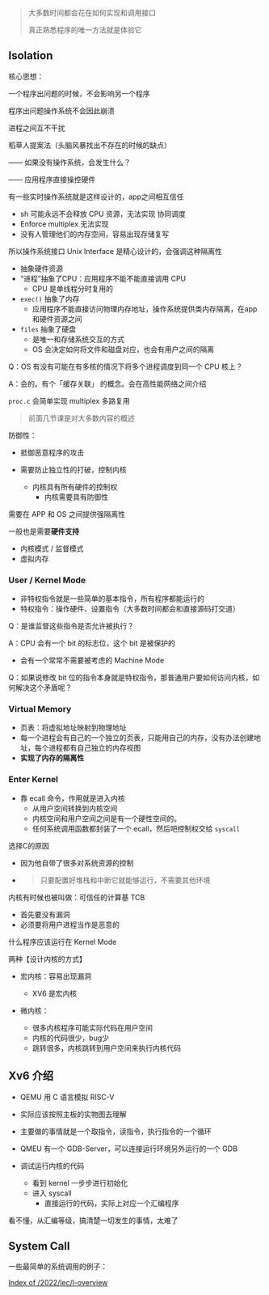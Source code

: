 

> 大多数时间都会花在如何实现和调用接口
>
> 真正熟悉程序的唯一方法就是体验它

## Isolation



核心思想：

一个程序出问题的时候，不会影响另一个程序

程序出问题操作系统不会因此崩溃

进程之间互不干扰



稻草人提案法（头脑风暴找出不存在的时候的缺点）

—— 如果没有操作系统，会发生什么？

—— 应用程序直接操控硬件

有一些实时操作系统就是这样设计的，app之间相互信任

-  sh 可能永远不会释放 CPU 资源，无法实现 协同调度
  - Enforce multiplex 无法实现
- 没有人管理他们的内存空间，容易出现存储复写



所以操作系统接口 Unix Interface 是精心设计的，会强调这种隔离性

- 抽象硬件资源
- “进程”抽象了CPU：应用程序不能不能直接调用 CPU
  - CPU 是单线程分时复用的
- `exec()` 抽象了内存
  - 应用程序不能直接访问物理内存地址，操作系统提供类内存隔离，在app和硬件资源之间
- `files` 抽象了硬盘
  - 是唯一和存储系统交互的方式
  - OS 会决定如何将文件和磁盘对应，也会有用户之间的隔离



Q：OS 有没有可能在有多核的情况下将多个进程调度到同一个 CPU 核上？

A：会的。有个「缓存关联」 的概念。会在高性能网络之间介绍



`proc.c` 会简单实现 multiplex 多路复用

> 前面几节课是对大多数内容的概述



防御性：

- 抵御恶意程序的攻击

- 需要防止独立性的打破，控制内核
  - 内核具有所有硬件的控制权
    - 内核需要具有防御性



需要在 APP 和 OS 之间提供强隔离性

一般也是需要**硬件支持**

- 内核模式 / 监督模式
- 虚拟内存



### User / Kernel Mode

- 非特权指令就是一些简单的基本指令，所有程序都能运行的
- 特权指令：操作硬件、设置指令（大多数时间都会和直接源码打交道）



Q：是谁监督这些指令是否允许被执行？

A：CPU 会有一个 bit 的标志位，这个 bit 是被保护的

- 会有一个常常不需要被考虑的 Machine Mode



Q：如果说修改 bit 位的指令本身就是特权指令，那普通用户要如何访问内核，如何解决这个矛盾呢？



### Virtual Memory

- 页表：将虚拟地址映射到物理地址
- 每一个进程会有自己的一个独立的页表，只能用自己的内存，没有办法创建地址，每个进程都有自己独立的内存视图
- **实现了内存的隔离性**



### Enter Kernel

- 靠 ecall 命令，作用就是进入内核
  - 从用户空间转换到内核空间
  - 内核空间和用户空间之间是有一个硬性空间的。
  - 任何系统调用函数都封装了一个 ecall，然后吧控制权交给 `syscall` 







选择C的原因

- 因为他自带了很多对系统资源的控制

- > 只要配置好堆栈和中断它就能够运行，不需要其他环境





内核有时候也被叫做：可信任的计算基 TCB

- 首先要没有漏洞
- 必须要将用户进程当作是恶意的



什么程序应该运行在 Kernel Mode



两种【设计内核的方式】

- 宏内核：容易出现漏洞
  - XV6 是宏内核

- 微内核：
  - 很多内核程序可能实际代码在用户空间
  - 内核的代码很少，bug少
  - 跳转很多，内核跳转到用户空间来执行内核代码




## Xv6 介绍

- QEMU 用 C 语言模拟 RISC-V
- 实际应该按照主板的实物图去理解
- 主要做的事情就是一个取指令，读指令，执行指令的一个循环



- QMEU 有一个 GDB-Server，可以连接运行环境另外运行的一个 GDB



- 调试运行内核的代码
  - 看到 kernel 一步步进行初始化
  - 进入 syscall
    - 直接运行的代码，实际上对应一个汇编程序

看不懂，从汇编等级，搞清楚一切发生的事情，太难了



## System Call



一些最简单的系统调用的例子：

[Index of /2022/lec/l-overview](https://pdos.csail.mit.edu/6.S081/2022/lec/l-overview/)

